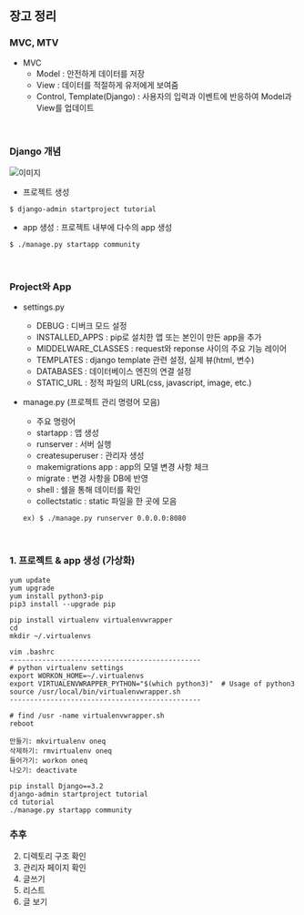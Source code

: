 ## 장고 정리
### MVC, MTV
 - MVC 
    - Model : 안전하게 데이터를 저장
    - View : 데이터를 적절하게 유저에게 보여줌
    - Control, Template(Django) : 사용자의 입력과 이벤트에 반응하여 Model과 View를 업데이트

<br>

### Django 개념
![이미지](https://user-images.githubusercontent.com/62891711/118013647-4be52080-b38d-11eb-8a60-ba92d1eacaca.png)

 - 프로젝트 생성
 ```
 $ django-admin startproject tutorial
 ```
 - app 생성 : 프로젝트 내부에 다수의 app 생성
 
 ```
 $ ./manage.py startapp community
 ```

<br>

### Project와 App
 - settings.py
    - DEBUG : 디버크 모드 설정
    - INSTALLED_APPS : pip로 설치한 앱 또는 본인이 만든 app을 추가
    - MIDDELWARE_CLASSES : request와 reponse 사이의 주요 기능 레이어
    - TEMPLATES : django template 관련 설정, 실제 뷰(html, 변수)
    - DATABASES : 데이터베이스 엔진의 연결 설정
    - STATIC_URL : 정적 파일의 URL(css, javascript, image, etc.)

 - manage.py (프로젝트 관리 명령어 모음)
   - 주요 명령어
    - startapp : 앱 생성
    - runserver : 서버 실행
    - createsuperuser : 관리자 생성
    - makemigrations app : app의 모델 변경 사항 체크
    - migrate : 변경 사항을 DB에 반영
    - shell : 쉘을 통해 데이터를 확인
    - collectstatic : static 파일을 한 곳에 모음
    ```
    ex) $ ./manage.py runserver 0.0.0.0:8080
    ```

<br>

### 1. 프로젝트 & app 생성 (가상화)
```
yum update
yum upgrade
yum install python3-pip
pip3 install --upgrade pip

pip install virtualenv virtualenvwrapper
cd
mkdir ~/.virtualenvs

vim .bashrc
-----------------------------------------------
# python virtualenv settings
export WORKON_HOME=~/.virtualenvs
export VIRTUALENVWRAPPER_PYTHON="$(which python3)"  # Usage of python3
source /usr/local/bin/virtualenvwrapper.sh
-----------------------------------------------

# find /usr -name virtualenvwrapper.sh
reboot
```

```
만들기: mkvirtualenv oneq
삭제하기: rmvirtualenv oneq
들어가기: workon oneq
나오기: deactivate
```

```
pip install Django==3.2
django-admin startproject tutorial
cd tutorial
./manage.py startapp community
```

### 추후 
2. 디렉토리 구조 확인
3. 관리자 페이지 확인
4. 글쓰기
5. 리스트
6. 글 보기
